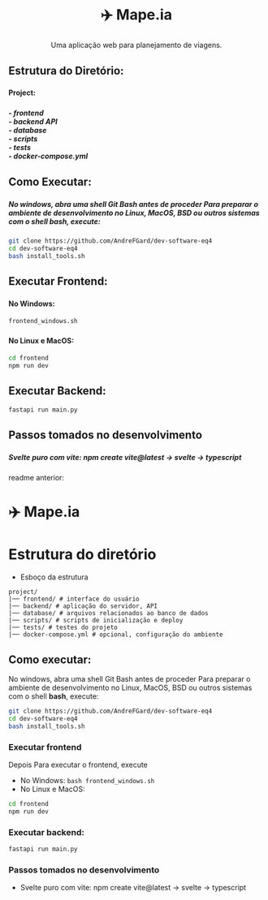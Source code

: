<h1 align="center">✈️ Mape.ia</h1>

###

<p align="center">Uma aplicação web para planejamento de viagens.</p>

###

<h2 align="left">Estrutura do Diretório:</h2>

###

<h4 align="left">Project:</h4>

###

<h5 align="left">- frontend <br>-  backend API<br>- database <br>- scripts <br>- tests <br>- docker-compose.yml</h5>

###

<h2 align="left">Como Executar:</h2>

###

<h5 align="left">No windows, abra uma shell Git Bash antes de proceder Para preparar o ambiente de desenvolvimento no Linux, MacOS, BSD ou outros sistemas com o shell bash, execute:</h5>

```bash
git clone https://github.com/AndreFGard/dev-software-eq4
cd dev-software-eq4
bash install_tools.sh
```

###

<h2 align="left">Executar Frontend:</h2>

###

<h4 align="left">No Windows:</h4>

```bash
frontend_windows.sh
```

###

<h4 align="left">No Linux e MacOS:</h4>

```bash
cd frontend
npm run dev
```

###

<h2 align="left">Executar Backend:</h2>

```bash
fastapi run main.py
```

###

<h2 align="left">Passos tomados no desenvolvimento</h2>

###

<h5 align="left">Svelte puro com vite: npm create vite@latest -> svelte -> typescript</h5>

###







readme anterior:
# ✈️ Mape.ia

# Estrutura do diretório
- Esboço da estrutura

```
project/
|── frontend/ # interface do usuário
|── backend/ # aplicação do servidor, API
|── database/ # arquivos relacionados ao banco de dados
|── scripts/ # scripts de inicialização e deploy
|── tests/ # testes do projeto
|── docker-compose.yml # opcional, configuração do ambiente
```

## Como executar:
No windows, abra uma shell Git Bash antes de proceder
Para preparar o ambiente de desenvolvimento no Linux, MacOS, BSD ou outros sistemas com o shell **bash**, execute:
```bash
git clone https://github.com/AndreFGard/dev-software-eq4
cd dev-software-eq4
bash install_tools.sh
```

### Executar frontend
Depois Para executar o frontend, execute
- No Windows: ``bash frontend_windows.sh``
- No Linux e MacOS:
```bash
cd frontend
npm run dev
```


### Executar backend:
```bash
fastapi run main.py
```


### Passos tomados no desenvolvimento
- Svelte puro com vite: npm create vite@latest ->  svelte -> typescript